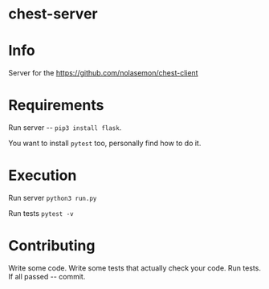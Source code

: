 # chest-server

# Info
Server for the https://github.com/nolasemon/chest-client

# Requirements
Run server -- `pip3 install flask`.

You want to install `pytest` too, personally find how to do it.

# Execution
Run server `python3 run.py`

Run tests `pytest -v`

# Contributing
Write some code. Write some tests that actually check your code. Run tests. If all passed -- commit.
